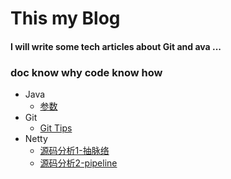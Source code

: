 
# This  my  Blog 

#### I will write some tech articles about Git and ava ...
###  doc know why code know how
- Java
   - [参数](https://github.com/prgitpr/Blog/blob/master/Java/%E5%8F%82%E6%95%B0.md)
- Git
   - [Git Tips](https://github.com/prgitpr/Blog/blob/master/GIt/Git%20Tips.md)
- Netty
    - [源码分析1-抽脉络](https://github.com/prgitpr/Blog/blob/master/Netty/%E6%BA%90%E7%A0%81%E5%88%86%E6%9E%901-%E6%8A%BD%E8%84%89%E7%BB%9C.md)
    - [源码分析2-pipeline](https://github.com/prgitpr/Blog/blob/master/Netty/%E6%BA%90%E7%A0%81%E5%88%86%E6%9E%901-%E6%8A%BD%E8%84%89%E7%BB%9C.md)
